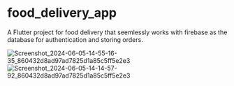 # food_delivery_app

A Flutter project for food delivery that seemlessly works with firebase as the database for authentication and storing orders.

![Screenshot_2024-06-05-14-55-16-35_860432d8ad97ad7825d1a85c5ff5e2e3](https://github.com/FELIX-NJUGUNA/Food-Delivery-App/assets/109668253/3a23e879-1b9d-466d-bcaf-a3a7d5e6dd92)
![Screenshot_2024-06-05-14-14-57-92_860432d8ad97ad7825d1a85c5ff5e2e3](https://github.com/FELIX-NJUGUNA/Food-Delivery-App/assets/109668253/9b82ede0-0721-479a-9722-9aa083e841a8)


